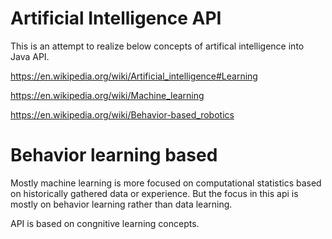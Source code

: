 # Artificial Intelligence API

This is an attempt to realize below concepts of artifical intelligence into Java API.

https://en.wikipedia.org/wiki/Artificial_intelligence#Learning

https://en.wikipedia.org/wiki/Machine_learning

https://en.wikipedia.org/wiki/Behavior-based_robotics

# Behavior learning based

Mostly machine learning is more focused on computational statistics based on historically gathered data or experience. But the focus in this api is mostly on behavior learning rather than data learning. 

API is based on congnitive learning concepts. 
